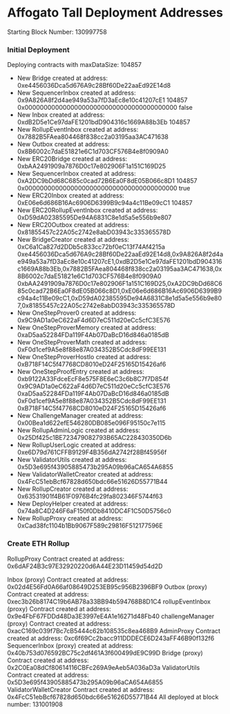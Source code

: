# Affogato Tall Deployment Addresses

Starting Block Number: 130997758

### Initial Deployment

Deploying contracts with maxDataSize: 104857

- New Bridge created at address: 0xe4456036Dca5d676A9c28Bf60De22aaEd92E14d8
- New SequencerInbox created at address: 0x9A826A8f2d4ae949a53a7fD3aEc8e10c41207cE1 104857 0x0000000000000000000000000000000000000000 false
- New Inbox created at address: 0xdB2D5e1Ce97daFE1201bdD904316c1669A88b3Eb 104857
- New RollupEventInbox created at address: 0x7882B5FAea804468f838cc2a03195aa3AC471638
- New Outbox created at address: 0x8B6002c7daE51821e6C1d703CF576B4e8f0909A0
- New ERC20Bridge created at address: 0xbAA2491909a7876D0c17e802906F1a151C169D25
- New SequencerInbox created at address: 0xA2DC9bDd68C685c0cad72B6Ea0F8dE05B066c8D1 104857 0x0000000000000000000000000000000000000000 true
- New ERC20Inbox created at address: 0xE06e6d686B16Ac6906D6399B9c94a4c11Be09cC1 104857
- New ERC20RollupEventInbox created at address: 0xD59dA02385595De94A6831C8e1d5a5e556b9e807
- New ERC20Outbox created at address: 0x81855457c22A05c2742e8abD03943c335365578D
- New BridgeCreator created at address: 0xC6a1Ca827d2DDb5c833cc72bf0eC13f74Af4215a 0xe4456036Dca5d676A9c28Bf60De22aaEd92E14d8,0x9A826A8f2d4ae949a53a7fD3aEc8e10c41207cE1,0xdB2D5e1Ce97daFE1201bdD904316c1669A88b3Eb,0x7882B5FAea804468f838cc2a03195aa3AC471638,0x8B6002c7daE51821e6C1d703CF576B4e8f0909A0 0xbAA2491909a7876D0c17e802906F1a151C169D25,0xA2DC9bDd68C685c0cad72B6Ea0F8dE05B066c8D1,0xE06e6d686B16Ac6906D6399B9c94a4c11Be09cC1,0xD59dA02385595De94A6831C8e1d5a5e556b9e807,0x81855457c22A05c2742e8abD03943c335365578D
- New OneStepProver0 created at address: 0x9C9AD1a0eC622aF4d6D7eC511d20eCc5cfC3E576
- New OneStepProverMemory created at address: 0xaD5aa52284FDa119F4Ab07DaBcD16d846a0185dB
- New OneStepProverMath created at address: 0xF0d1cef9A5e8f88e87A034352B5Cdc8dF99EE131
- New OneStepProverHostIo created at address: 0xB718F14C5f47768CD8010eD24F25165D15426af6
- New OneStepProofEntry created at address: 0xb9122A33FdceEcF8e575F8E6eC3c6b8C7f7D854f 0x9C9AD1a0eC622aF4d6D7eC511d20eCc5cfC3E576 0xaD5aa52284FDa119F4Ab07DaBcD16d846a0185dB 0xF0d1cef9A5e8f88e87A034352B5Cdc8dF99EE131 0xB718F14C5f47768CD8010eD24F25165D15426af6
- New ChallengeManager created at address: 0x00Bea1d622efE546280DB085e096F95150c7e115
- New RollupAdminLogic created at address: 0x25Df425c1BE723479082793B65AC228430350D6b
- New RollupUserLogic created at address: 0xe6D79d761CFFB9129F4B356dA2742f28Bf45956f
- New ValidatorUtils created at address: 0x5D3e695f43905885473b295A09b96aCA654A6855
- New ValidatorWalletCreator created at address: 0x4FcC51ebBcf67828d650bdc66e51626D55771B44
- New RollupCreator created at address: 0x63531901f4B61F0976B4fc29fa802346F5744f63
- New DeployHelper created at address: 0x74a8C4D246F6aF150f0Db8410DC4F1C50D5756c0
- New RollupProxy created at address: 0xCad38fc1104b1Bb9067F589c29816F512177596E

### Create ETH Rollup

RollupProxy Contract created at address: 0x6dAF24B3c97E32920220d6A44E23D11459d54d2D

Inbox (proxy) Contract created at address: 0x02d4E56Fd0A66af08649D253EB95c956B2396BF9
Outbox (proxy) Contract created at address: 0xec3b26b8174C19b6AB78a33BB94b594768B8D1C4
rollupEventInbox (proxy) Contract created at address: 0x9e4FbF67FDDd48Da3E3997eE4A1e16271d48Fb40
challengeManager (proxy) Contract created at address: 0xacC169c039f7Bc7cB5444c62b108535c8ea468B9
AdminProxy Contract created at address: 0xc6f69Cc2bacc911DDDECE6D243aFF46B90f132f6
SequencerInbox (proxy) created at address: 0x40b753d076592BC75c2df461A3f600499dE9C99D
Bridge (proxy) Contract created at address: 0x2C0Ea08dCf80614116CBFc269A9eAeb5A036aD3a
ValidatorUtils Contract created at address: 0x5D3e695f43905885473b295A09b96aCA654A6855
ValidatorWalletCreator Contract created at address: 0x4FcC51ebBcf67828d650bdc66e51626D55771B44
All deployed at block number: 131001908

